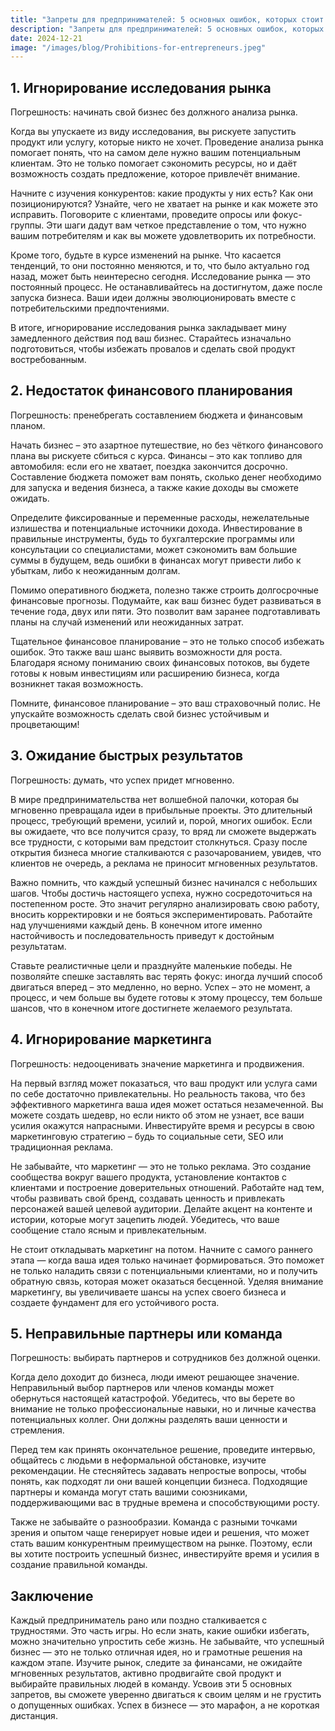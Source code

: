 ```yaml
---  
title: "Запреты для предпринимателей: 5 основных ошибок, которых стоит избегать"  
description: "Запреты для предпринимателей: 5 основных ошибок, которых стоит избегать"  
date: 2024-12-21
image: "/images/blog/Prohibitions-for-entrepreneurs.jpeg" 
---
```


## 1. Игнорирование исследования рынка

Погрешность: начинать свой бизнес без должного анализа рынка. 

Когда вы упускаете из виду исследования, вы рискуете запустить продукт или услугу, которые никто не хочет. Проведение анализа рынка помогает понять, что на самом деле нужно вашим потенциальным клиентам. Это не только помогает сэкономить ресурсы, но и даёт возможность создать предложение, которое привлечёт внимание.

Начните с изучения конкурентов: какие продукты у них есть? Как они позиционируются? Узнайте, чего не хватает на рынке и как можете это исправить. Поговорите с клиентами, проведите опросы или фокус-группы. Эти шаги дадут вам четкое представление о том, что нужно вашим потребителям и как вы можете удовлетворить их потребности.

Кроме того, будьте в курсе изменений на рынке. Что касается тенденций, то они постоянно меняются, и то, что было актуально год назад, может быть неинтересно сегодня. Исследование рынка — это постоянный процесс. Не останавливайтесь на достигнутом, даже после запуска бизнеса. Ваши идеи должны эволюционировать вместе с потребительскими предпочтениями.

В итоге, игнорирование исследования рынка закладывает мину замедленного действия под ваш бизнес. Старайтесь изначально подготовиться, чтобы избежать провалов и сделать свой продукт востребованным.
## 2. Недостаток финансового планирования

Погрешность: пренебрегать составлением бюджета и финансовым планом.

Начать бизнес – это азартное путешествие, но без чёткого финансового плана вы рискуете сбиться с курса. Финансы – это как топливо для автомобиля: если его не хватает, поездка закончится досрочно. Составление бюджета поможет вам понять, сколько денег необходимо для запуска и ведения бизнеса, а также какие доходы вы сможете ожидать.

Определите фиксированные и переменные расходы, нежелательные излишества и потенциальные источники дохода. Инвестирование в правильные инструменты, будь то бухгалтерские программы или консультации со специалистами, может сэкономить вам большие суммы в будущем, ведь ошибки в финансах могут привести либо к убыткам, либо к неожиданным долгам.

Помимо оперативного бюджета, полезно также строить долгосрочные финансовые прогнозы. Подумайте, как ваш бизнес будет развиваться в течение года, двух или пяти. Это позволит вам заранее подготавливать планы на случай изменений или неожиданных затрат.

Тщательное финансовое планирование – это не только способ избежать ошибок. Это также ваш шанс выявить возможности для роста. Благодаря ясному пониманию своих финансовых потоков, вы будете готовы к новым инвестициям или расширению бизнеса, когда возникнет такая возможность.

Помните, финансовое планирование – это ваш страховочный полис. Не упускайте возможность сделать свой бизнес устойчивым и процветающим!
## 3. Ожидание быстрых результатов

Погрешность: думать, что успех придет мгновенно.

В мире предпринимательства нет волшебной палочки, которая бы мгновенно превращала идеи в прибыльные проекты. Это длительный процесс, требующий времени, усилий и, порой, многих ошибок. Если вы ожидаете, что все получится сразу, то вряд ли сможете выдержать все трудности, с которыми вам предстоит столкнуться. Сразу после открытия бизнеса многие сталкиваются с разочарованием, увидев, что клиентов не очередь, а реклама не приносит мгновенных результатов.

Важно помнить, что каждый успешный бизнес начинался с небольших шагов. Чтобы достичь настоящего успеха, нужно сосредоточиться на постепенном росте. Это значит регулярно анализировать свою работу, вносить корректировки и не бояться экспериментировать. Работайте над улучшениями каждый день. В конечном итоге именно настойчивость и последовательность приведут к достойным результатам.

Ставьте реалистичные цели и празднуйте маленькие победы. Не позволяйте спешке заставлять вас терять фокус: иногда лучший способ двигаться вперед – это медленно, но верно. Успех – это не момент, а процесс, и чем больше вы будете готовы к этому процессу, тем больше шансов, что в конечном итоге достигнете желаемого результата.
## 4. Игнорирование маркетинга

Погрешность: недооценивать значение маркетинга и продвижения. 

На первый взгляд может показаться, что ваш продукт или услуга сами по себе достаточно привлекательны. Но реальность такова, что без эффективного маркетинга ваша идея может остаться незамеченной. Вы можете создать шедевр, но если никто об этом не узнает, все ваши усилия окажутся напрасными. Инвестируйте время и ресурсы в свою маркетинговую стратегию – будь то социальные сети, SEO или традиционная реклама.

Не забывайте, что маркетинг — это не только реклама. Это создание сообщества вокруг вашего продукта, установление контактов с клиентами и построение доверительных отношений. Работайте над тем, чтобы развивать свой бренд, создавать ценность и привлекать персонажей вашей целевой аудитории. Делайте акцент на контенте и истории, которые могут зацепить людей. Убедитесь, что ваше сообщение стало ясным и привлекательным.

Не стоит откладывать маркетинг на потом. Начните с самого раннего этапа — когда ваша идея только начинает формироваться. Это поможет не только наладить связи с потенциальными клиентами, но и получить обратную связь, которая может оказаться бесценной. Уделяя внимание маркетингу, вы увеличиваете шансы на успех своего бизнеса и создаете фундамент для его устойчивого роста.
## 5. Неправильные партнеры или команда

Погрешность: выбирать партнеров и сотрудников без должной оценки.

Когда дело доходит до бизнеса, люди имеют решающее значение. Неправильный выбор партнеров или членов команды может обернуться настоящей катастрофой. Убедитесь, что вы берете во внимание не только профессиональные навыки, но и личные качества потенциальных коллег. Они должны разделять ваши ценности и стремления.

Перед тем как принять окончательное решение, проведите интервью, общайтесь с людьми в неформальной обстановке, изучите рекомендации. Не стесняйтесь задавать непростые вопросы, чтобы понять, как подходят ли они вашей концепции бизнеса. Подходящие партнеры и команда могут стать вашими союзниками, поддерживающими вас в трудные времена и способствующими росту.

Также не забывайте о разнообразии. Команда с разными точками зрения и опытом чаще генерирует новые идеи и решения, что может стать вашим конкурентным преимуществом на рынке. Поэтому, если вы хотите построить успешный бизнес, инвестируйте время и усилия в создание правильной команды.
## Заключение

Каждый предприниматель рано или поздно сталкивается с трудностями. Это часть игры. Но если знать, какие ошибки избегать, можно значительно упростить себе жизнь. Не забывайте, что успешный бизнес — это не только отличная идея, но и грамотные решения на каждом этапе. Изучите рынок, следите за финансами, не ожидайте мгновенных результатов, активно продвигайте свой продукт и выбирайте правильных людей в команду. Усвоив эти 5 основных запретов, вы сможете уверенно двигаться к своим целям и не грустить о допущенных ошибках. Успех в бизнесе — это марафон, а не короткая дистанция.